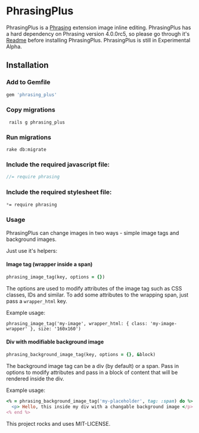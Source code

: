 # PhrasingPlus

PhrasingPlus is a [Phrasing](github.com/infinum/phrasing) extension image inline editing. PhrasingPlus has a hard dependency on Phrasing version 4.0.0rc5, so please go through it's [Readme](https://github.com/infinum/phrasing/tree/new-release-4) before installing PhrasingPlus. PhrasingPlus is still in Experimental Alpha.

## Installation



### Add to Gemfile

```ruby
gem 'phrasing_plus'
```

### Copy migrations

```shell
 rails g phrasing_plus
```

### Run migrations

```shell
rake db:migrate
```

### Include the required **javascript** file:

```javascript
//= require phrasing
```

### Include the required **stylesheet** file:

```css
*= require phrasing
```


### Usage

PhrasingPlus can change images in two ways - simple image tags and background images.

Just use it's helpers:

#### Image tag (wrapper inside a span)

```ruby
phrasing_image_tag(key, options = {})
```

The options are used to modify attributes of the image tag such as CSS classes, IDs and similar. To add some attributes to the wrapping span, just pass a `wrapper_html` key.

Example usage:

```
phrasing_image_tag('my-image', wrapper_html: { class: 'my-image-wrapper' }, size: '160x160')
```

#### Div with modifiable background image

```ruby
phrasing_background_image_tag(key, options = {}, &block)
```

The background image tag can be a div (by default) or a span. Pass in options to modify attributes and pass in a block of content that will be rendered inside the div.

Example usage:

```ruby
<% = phrasing_background_image_tag('my-placeholder', tag: :span) do %>
  <p> Hello, this inside my div with a changable background image </p> 
<% end %>
```

This project rocks and uses MIT-LICENSE.
